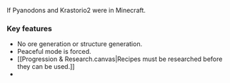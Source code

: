 If Pyanodons and Krastorio2 were in Minecraft.
### Key features
- No ore generation or structure generation.
- Peaceful mode is forced.
- [[Progression & Research.canvas|Recipes must be researched before they can be used.]]
- 